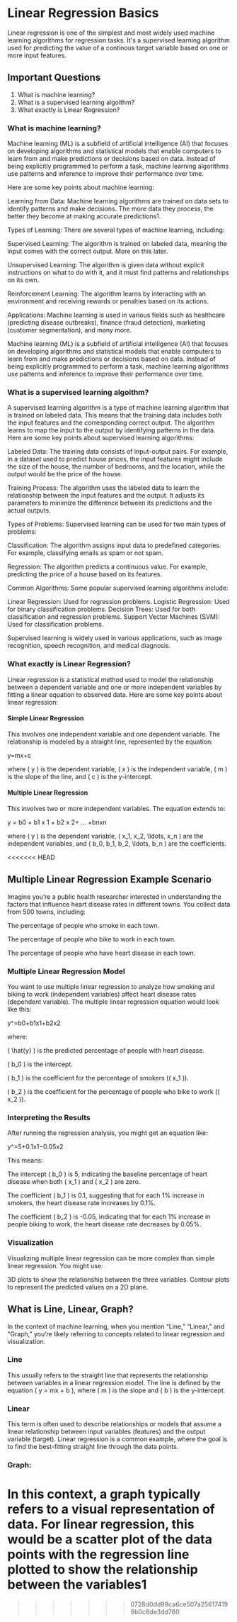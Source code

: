 # Linear Regression Basics

Linear regression is one of the simplest and most widely used machine learning algorithms for regression tasks. It's a supervised learning algorithm used for predicting the value of a continous target variable based on one or more input features.

## Important Questions

1. What is machine learning?
2. What is a supervised learning algoithm?
3. What exactly is Linear Regression?

### What is machine learning?

Machine learning (ML) is a subfield of artificial intelligence (AI) that focuses on developing algorithms and statistical models that enable computers to learn from and make predictions or decisions based on data. Instead of being explicitly programmed to perform a task, machine learning algorithms use patterns and inference to improve their performance over time.

Here are some key points about machine learning:

Learning from Data: Machine learning algorithms are trained on data sets to identify patterns and make decisions. The more data they process, the better they become at making accurate predictions1.

Types of Learning: There are several types of machine learning, including:

Supervised Learning: The algorithm is trained on labeled data, meaning the input comes with the correct output. More on this later.

Unsupervised Learning: The algorithm is given data without explicit instructions on what to do with it, and it must find patterns and relationships on its own.

Reinforcement Learning: The algorithm learns by interacting with an environment and receiving rewards or penalties based on its actions.

Applications: Machine learning is used in various fields such as healthcare (predicting disease outbreaks), finance (fraud detection), marketing (customer segmentation), and many more.

Machine learning (ML) is a subfield of artificial intelligence (AI) that focuses on developing algorithms and statistical models that enable computers to learn from and make predictions or decisions based on data. Instead of being explicitly programmed to perform a task, machine learning algorithms use patterns and inference to improve their performance over time.

### What is a supervised learning algoithm?

A supervised learning algorithm is a type of machine learning algorithm that is trained on labeled data. This means that the training data includes both the input features and the corresponding correct output. The algorithm learns to map the input to the output by identifying patterns in the data. Here are some key points about supervised learning algorithms:

Labeled Data: The training data consists of input-output pairs. For example, in a dataset used to predict house prices, the input features might include the size of the house, the number of bedrooms, and the location, while the output would be the price of the house.

Training Process: The algorithm uses the labeled data to learn the relationship between the input features and the output. It adjusts its parameters to minimize the difference between its predictions and the actual outputs.

Types of Problems: Supervised learning can be used for two main types of problems:

Classification: The algorithm assigns input data to predefined categories. For example, classifying emails as spam or not spam.

Regression: The algorithm predicts a continuous value. For 
example, predicting the price of a house based on its features.

Common Algorithms: Some popular supervised learning algorithms include:

Linear Regression: Used for regression problems.
Logistic Regression: Used for binary classification problems.
Decision Trees: Used for both classification and regression problems.
Support Vector Machines (SVM): Used for classification problems.

Supervised learning is widely used in various applications, such as image recognition, speech recognition, and medical diagnosis.

### What exactly is Linear Regression?

Linear regression is a statistical method used to model the relationship between a dependent variable and one or more independent variables by fitting a linear equation to observed data. Here are some key points about linear regression:

#### Simple Linear Regression 

This involves one independent variable and one dependent variable. The relationship is modeled by a straight line, represented by the equation:

y=mx+c

where ( y ) is the dependent variable, ( x ) is the independent variable, ( m ) is the slope of the line, and ( c ) is the y-intercept.

#### Multiple Linear Regression 

This involves two or more independent variables. The equation extends to:

y = b0 ​+ b1 ​x 1 ​+ b2 ​x 2​+ … +bn​xn​

where ( y ) is the dependent variable, ( x_1, x_2, \ldots, x_n ) are the independent variables, and ( b_0, b_1, b_2, \ldots, b_n ) are the coefficients.

<<<<<<< HEAD
## Multiple Linear Regression Example Scenario

Imagine you’re a public health researcher interested in understanding the factors that influence heart disease rates in different towns. You collect data from 500 towns, including:

The percentage of people who smoke in each town.

The percentage of people who bike to work in each town.

The percentage of people who have heart disease in each town.

### Multiple Linear Regression Model

You want to use multiple linear regression to analyze how smoking and biking to work (independent variables) affect heart disease rates (dependent variable).
The multiple linear regression equation would look like this:

y^​=b0​+b1​x1​+b2​x2​

where:

( \hat{y} ) is the predicted percentage of people with heart disease.

( b_0 ) is the intercept.

( b_1 ) is the coefficient for the percentage of smokers (( x_1 )).

( b_2 ) is the coefficient for the percentage of people who bike to work (( x_2 )).

### Interpreting the Results

After running the regression analysis, you might get an equation like:

y^​=5+0.1x1​−0.05x2​

This means:

The intercept ( b_0 ) is 5, indicating the baseline percentage of heart disease when both ( x_1 ) and ( x_2 ) are zero.

The coefficient ( b_1 ) is 0.1, suggesting that for each 1% increase in smokers, the heart disease rate increases by 0.1%.

The coefficient ( b_2 ) is -0.05, indicating that for each 1% increase in people biking to work, the heart disease rate decreases by 0.05%.

### Visualization

Visualizing multiple linear regression can be more complex than simple linear regression. You might use:

3D plots to show the relationship between the three variables.
Contour plots to represent the predicted values on a 2D plane.

## What is Line, Linear, Graph?

In the context of machine learning, when you mention “Line,” “Linear,” and “Graph,” you’re likely referring to concepts related to linear regression and visualization.

### Line 

This usually refers to the straight line that represents the relationship between variables in a linear regression model. The line is defined by the equation ( y = mx + b ), where ( m ) is the slope and ( b ) is the y-intercept.

### Linear

This term is often used to describe relationships or models that assume a linear relationship between input variables (features) and the output variable (target). Linear regression is a common example, where the goal is to find the best-fitting straight line through the data points.

### Graph: 

In this context, a graph typically refers to a visual representation of data. For linear regression, this would be a scatter plot of the data points with the regression line plotted to show the relationship between the variables1
=======
>>>>>>> 0728d0dd99ca6ce507a256174199b0c8de3dd760
